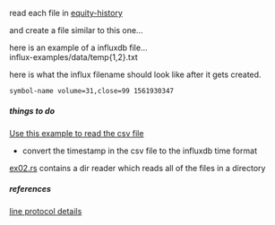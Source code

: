 
read each file in
[equity-history](https://github.com/stormasm/equity-history)

and create a file similar to this one...   

here is an example of a influxdb file...   
influx-examples/data/temp{1,2}.txt

here is what the influx filename should look like after it gets created.

```
symbol-name volume=31,close=99 1561930347
```

##### things to do   

[Use this example to read the csv file](https://docs.rs/csv/1.1.3/csv/struct.Reader.html#example)

* convert the timestamp in the csv file to the influxdb time format

[ex02.rs](https://github.com/stormasm/rust-examples/blob/master/fileio/examples/ex02.rs) contains a dir reader which reads all of the files in a directory

##### references

[line protocol details](https://v2.docs.influxdata.com/v2.0/reference/syntax/line-protocol/)
